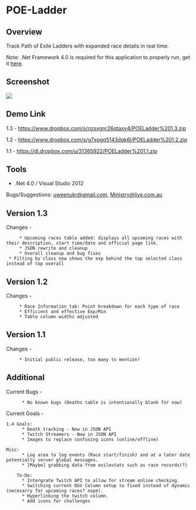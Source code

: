 POE-Ladder
==========

Overview
--------
Track Path of Exile Ladders with expanded race details in real time.

Note: .Net Framework 4.0 is required for this application to properly run, get it [here](http://www.microsoft.com/en-au/download/details.aspx?id=17718).

Screenshot
----------
[![](http://i.imgur.com/He1hEEn.png)](http://i.imgur.com/He1hEEn.png)

Demo Link
---------
1.3 - https://www.dropbox.com/s/nzsygnr26qtaxv4/POELadder%201.3.zip

1.2 - https://www.dropbox.com/s/g7xpgq5143dqk6l/POELadder%201.2.zip

1.1 - https://dl.dropbox.com/u/31365922/POELadder%201.1.zip


Tools
-----
* .Net 4.0 / Visual Studio 2012

Bugs/Suggestions: 
uweenukr@gmail.com, 
Ministry@live.com.au

Version 1.3
-----------
Changes -

         * Upcoming races table added: displays all upcoming races with their description, start time/date and official page link.
         * JSON rewrite and cleanup
         * Overall cleanup and bug fixes
	 * Filting by class now shows the exp behind the top selected class instead of top overall

Version 1.2
-----------
Changes -

         * Race Information tab: Point breakdown for each type of race
         * Efficient and effective Exp/Min
         * Table column widths adjusted

Version 1.1
-----------
Changes -

         * Initial public release, too many to mention!
         
         
Additional
----------
Current Bugs -

          * No known bugs (Deaths table is intentionally blank for now)

Current Goals -

	1.4 Goals:
          * Death tracking - Now in JSON API
          * Twitch Streamers - Now in JSON API
          * Images to replace confusing icons (online/offline)
          
	Misc: 
          * Log area to log events (Race start/finish) and at a later date potentially server global messages.
          * [Maybe] grabbing data from exilestats such as race records(?)
          
        To-Do:
          * Intergrate Twitch API to allow for stream online checking.
          * Switching current DGV Column setup to fixed instead of dynamic (necesarry for upcoming races? nope).
          * Hyperlinking the twitch column.
          * Add icons for challenges
          
